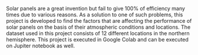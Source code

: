 Solar panels are a great invention but fail to give 100% of efficiency many times due to various reasons. As a solution to one of such problems, this project is developed to find the factors that are affecting the performance of solar panels on the basis of their atmospheric conditions and locations. The dataset used in this project consists of 12 different locations in the northern hemisphere. This project is executed in Google Colab and can be executed on Jupiter notebook as well.
